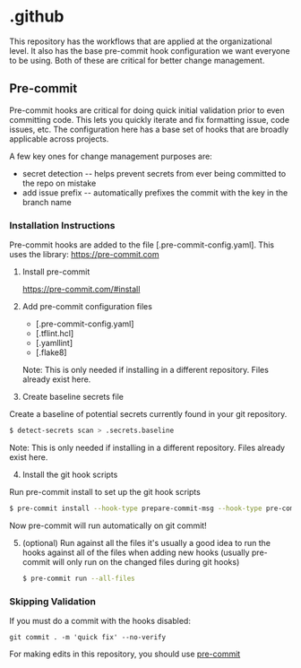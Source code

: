 # .github

This repository has the workflows that are applied at the organizational level.
It also has the base pre-commit hook configuration we want everyone to be using.
Both of these are critical for better change management.

## Pre-commit

Pre-commit hooks are critical for doing quick initial validation prior to even committing code.
This lets you quickly iterate and fix formatting issue, code issues, etc.
The configuration here has a base set of hooks that are broadly applicable across projects.

A few key ones for change management purposes are:

- secret detection -- helps prevent secrets from ever being committed to the repo on mistake
- add issue prefix -- automatically prefixes the commit with the key in the branch name

### Installation Instructions

Pre-commit hooks are added to the file [.pre-commit-config.yaml]. This uses the library: https://pre-commit.com

1. Install pre-commit

   https://pre-commit.com/#install

2. Add pre-commit configuration files

   - [.pre-commit-config.yaml]
   - [.tflint.hcl]
   - [.yamllint]
   - [.flake8]

   Note: This is only needed if installing in a different repository. Files already exist here.

3. Create baseline secrets file

Create a baseline of potential secrets currently found in your git repository.

```bash
$ detect-secrets scan > .secrets.baseline
```

Note: This is only needed if installing in a different repository. Files already exist here.

4. Install the git hook scripts

Run pre-commit install to set up the git hook scripts

```bash
$ pre-commit install --hook-type prepare-commit-msg --hook-type pre-commit
```

Now pre-commit will run automatically on git commit!

5. (optional) Run against all the files
   it's usually a good idea to run the hooks against all of the files when adding new hooks (usually pre-commit will only run on the changed files during git hooks)

   ```bash
   $ pre-commit run --all-files
   ```

### Skipping Validation

If you must do a commit with the hooks disabled:

    git commit . -m 'quick fix' --no-verify

For making edits in this repository, you should use [pre-commit](https://pre-commit.com/)
